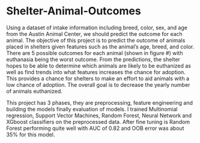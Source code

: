 # Shelter-Animal-Outcomes
Using a dataset of intake information including breed, color, sex, and age from the Austin Animal Center, we should predict the outcome for each animal.
The objective of this project is to predict the outcome of animals placed in shelters given features such as the animal’s age, breed, and color.  There are 5 possible outcomes for each animal (shown in figure #) with euthanasia being the worst outcome.  From the predictions, the shelter hopes to be able to determine which animals are likely to be euthanized as well as find trends into what features increases the chance for adoption.  This provides a chance for shelters to make an effort to aid animals with a low chance of adoption.  The overall goal is to decrease the yearly number of animals euthanized.

This project has 3 phases, they are preprocessing, feature engineering and building the models finally evaluation of models. I trained Multinomial regression, Support Vector Machines, Random Forest,  Neural Network and XGboost classifiers on the preprocessed data.  After fine tuning is Random Forest performing quite well with AUC of 0.82 and OOB error was about 35% for this model.
